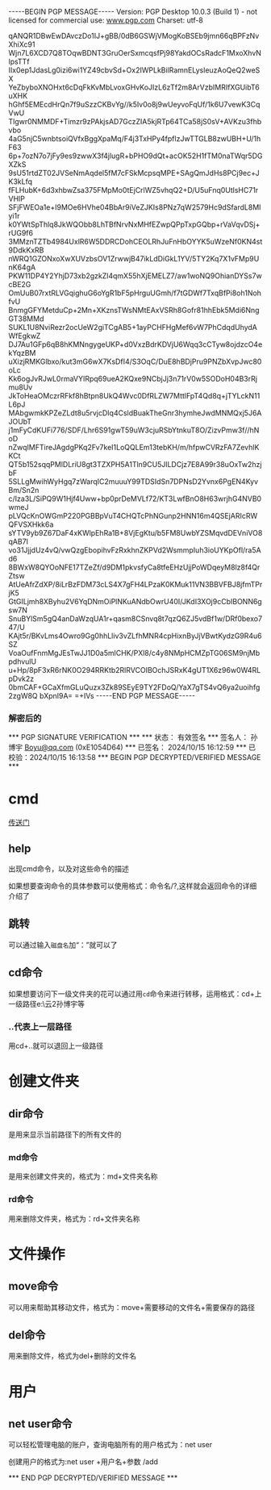 -----BEGIN PGP MESSAGE-----
Version: PGP Desktop 10.0.3 (Build 1) - not licensed for commercial use: www.pgp.com
Charset: utf-8

qANQR1DBwEwDAvczDo1IJ+gBB/0dB6GSWjVMogKoBSEb9jmn66qBPFzNvXhiXc91
Wjn7L6XCD7Q8TOqwBDNT3GruOerSxmcqsfPj98YakdOCsRadcF1MxoXhvNlpsTTf
IIx0ep1JdasLg0izi6wi1YZ49cbvSd+Ox2IWPLkBilRamnELysleuzAoQeQ2weSX
YeZbyboXNOHxt6cDqFkKvMbLvoxGHvKoJIzL6zTf2m8ArVzbIMRIfXGUibT6uXHK
hGhf5EMEcdHrQn7f9uSzzCKBvYg//k5Iv0o8j9wUeyvoFqUf/1k6U7vewK3CqVwU
Tlgwr0NMMDF+Timzr9zPAkjsAD7GczZIA5kjRTp64TCa58jS0sV+AVKzu3fhbvbo
4aG5njC5wnbtsoiQVfxBggXpaMq/F4j3TxHPy4fpflzJwTTGLB8zwUBH+U/1hF63
6p+7ozN7o7jFy9es9zwwX3f4jlugR+bPHO9dQt+acOK52H1fTM0naTWqr5DGXZkS
9sU51rtdZT02JVSeNmAqdel5fM7cFSkMcpsqMPE+SAgQmJdHs8PCj9ec+JK3kLfq
fFLHubK+6d3xhbwZsa375FMpMo0tEjCrlWZ5vhqQ2+D/U5uFnq0UtlsHC71rVHlP
SFjFWEOa1e+I9MOe6HVhe04BbAr9iVeZJKIs8PNz7qW2579Hc9dSfardL8Mlyi1r
k0YWtSpThlq8JkWQObb8LhTBfNrvNxMHfEZwpQPpTxpGQbp+rVaVqvDSj+rUG9f6
3MMznTZTb4984UxlR6W5DDRCDohCEOLRhJuFnHbOYYK5uWzeNf0KN4st9DdkKxRB
nWRQ1GZONxoXwXUVzbsOV1ZrwwjB47ikLdDiGkL1YV/5TY2Kq7X1vFMp9UnK64gA
PKW11DP4Y2YhjD73xb2gzkZl4qmX55hXjEMELZ7/aw1woNQ9OhianDYSs7wcBE2G
OmUuB07rxtRLVGqighuG6oYgR1bF5pHrguUGmh/f7tGDWf7TxqBfPi8oh1NohfvU
BnmgGFYMetduCp+2Mn+XKznsTWsNMtEAxVSRh8Gofr81hhEbk5Mdi6NngGT38MMd
SUKL1U8NviRezr2ocUeW2giTCgAB5+1ayPCHFHgMef6vW7PhCdqdUhydAWfEgkwZ
DJ7Au1GFp6qB8hKMNngygeUKP+d0VxzBdrKDVjU6Wqq3cCTyw8ojdzcO4ekYqzBM
uXizjRMKGlbxo/kut3mG6wX7KsDfI4/S3OqC/DuE8hBDjPru9PNZbXvpJwc80oLc
Kk6ogJvRJwL0rmaVYIRpq69ueA2KQxe9NCbjJj3n71rV0w5SODoH04B3rRjmu8Uv
JkToHeaOMczrRFkf8hBtpn8UkQ4Wvc0DfRLZW7MttlFpT4Qd8q+jTYLckN11L6pJ
MAbgwmkKPZeZLdt8u5rvjcDIq4CsldBuakTheGnr3hymheJwdMNMQxj5J6AJOUbT
j1mFyCdKUFi776/SDF/Lhr6S91gwT59uW3cjuRSbYtnkuT8O/ZizvPmw3f//hNoD
nZwqIMFTireJAgdgPKq2Fv7keI1LoQQLEm13tebKH/m/hfpwCVRzFA7ZevhlKKCt
QT5b152sqqPMlDLriU8gt3TZXPH5A1Tln9CU5JlLDCjz7E8A99r38uOxTw2hzjbF
5SLLgMwihWyHgq7zWarqIC2muuuY99TDSIdSn7DPNsD2Yvnx6PgEN4KyvBm/Sn2n
c/Iza3L/SiPQ9W1Hjf4Uww+bp0prDeMVLf72/KT3LwfBnO8H63wrjhG4NVB0wmeJ
pLVQcKnOWGmP220PGBBpVuT4CHQTcPhNGunp2HNN16m4QSEjARIcRWQFVSXHkk6a
sYTV9yb9Z67DaF4xKWlpEhRa1B+8VjEgKtu/b5FM8UwbYZSMqvdDEVniVO8qAB7I
vo31JjjdUz4vQ/vwQzgEbopihvFzRxkhnZKPVd2WsmmpIuh3ioUYKpOfl/ra5Ad6
8BWxW8QYOoNFE17TZeZf/d9DM1pkvsfyCa8tfeEHzUjjPoWDqeyM8lz8f4QrZtsw
AtUeAfrZdXP/8iLrBzFDM73cLS4X7gFH4LPzaK0KMuk11VN3BBVFBJ8jfmTPrjK5
GtGILjmh8XByhu2V6YqDNmOiPlNKuANdbOwrU40I/JKdI3XOj9cCbIBONN6gsw7N
SnuBYlSm5gQ4anDaWzqUA1r+qasm8CSnvq8t7qzQ6ZJ5vdBf1w/DRf0bexo747/U
KAjt5r/BKvLms4Owro9Gg0hhLliv3vZLfhMNR4cpHixnByJjVBwtKydzG9R4u6SZ
VoaOufFnmMgJEsTwJJ1D0a5mlCHK/PXl8/c4y8NMpHCMZpTG06SM9njMbpdhvulU
u+Hp/8pF3xR6rNK0O294RRKtb2RlRVCOIBOchJSRxK4gUT1X6z96w0W4RLpDvk2z
0bmCAF+GCaXfmGLuQuzx3Zk89SEyE9TY2FDoQ/YaX7gTS4vQ6ya2uoihfg2zgW8Q
bXpnI9A=
=+IVs
-----END PGP MESSAGE-----









### 解密后的

*** PGP SIGNATURE VERIFICATION ***
*** 状态：  有效签名
*** 签名人：  孙博宇 <Boyu@qq.com> (0xE1054D64)
*** 已签名：  2024/10/15 16:12:59
*** 已校验：2024/10/15 16:13:58
*** BEGIN PGP DECRYPTED/VERIFIED MESSAGE ***

# cmd

[传送门](https://www.bilibili.com/video/BV1RG41137kJ/?spm_id_from=333.1007.top_right_bar_window_history.content.click)

## help

出现cmd命令，以及对这些命令的描述

如果想要查询命令的具体参数可以使用格式：命令名/?,这样就会返回命令的详细介绍了

## 跳转

可以通过输入`磁盘名`加“：”就可以了

## cd命令

如果想要访问下一级文件夹的花可以通过用`cd`命令来进行转移，运用格式：cd+上一级路径e:\云2孙博宇等

### ..代表上一层路径

用cd+..就可以退回上一级路径

# 创建文件夹

## dir命令

是用来显示当前路径下的所有文件的

### md命令

是用来创建文件夹的，格式为：md+文件夹名称

### rd命令

用来删除文件夹，格式为：rd+文件夹名称



# 文件操作

## move命令

可以用来帮助其移动文件，格式为：move+需要移动的文件名+需要保存的路径

## del命令

用来删除文件，格式为del+删除的文件名

# 用户

## net user命令

可以轻松管理电脑的账户，查询电脑所有的用户格式为：net user  

创建用户的格式为:net user +用户名+参数 /add



*** END PGP DECRYPTED/VERIFIED MESSAGE ***



















